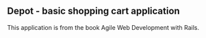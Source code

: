 ## Depot - basic shopping cart application

This application is from the book Agile Web Development with Rails. 
